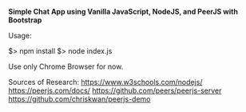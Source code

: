 <b>Simple Chat App using Vanilla JavaScript, NodeJS, and PeerJS with Bootstrap</b>

Usage:

$> npm install
$> node index.js

Use only Chrome Browser for now.

Sources of Research:
https://www.w3schools.com/nodejs/
https://peerjs.com/docs/
https://github.com/peers/peerjs-server
https://github.com/chriskwan/peerjs-demo 
